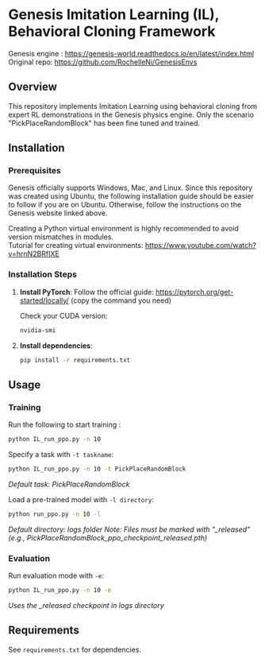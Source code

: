 # Genesis Imitation Learning (IL), Behavioral Cloning Framework

Genesis engine : https://genesis-world.readthedocs.io/en/latest/index.html
Original repo: https://github.com/RochelleNi/GenesisEnvs

## Overview

This repository implements Imitation Learning using behavioral cloning from expert RL demonstrations in the Genesis physics engine.
Only the scenario "PickPlaceRandomBlock" has been fine tuned and trained.

## Installation

### Prerequisites

Genesis officially supports Windows, Mac, and Linux. Since this repository was created using Ubuntu, the following installation guide should be easier to follow if you are on Ubuntu. Otherwise, follow the instructions on the Genesis website linked above.

Creating a Python virtual environment is highly recommended to avoid version mismatches in modules.  
Tutorial for creating virtual environments: https://www.youtube.com/watch?v=hrnN2BRfIXE

### Installation Steps

1. **Install PyTorch**:
   Follow the official guide: https://pytorch.org/get-started/locally/ (copy the command you need)
   
   Check your CUDA version:
   ```bash
   nvidia-smi
   ```

2. **Install dependencies**:
   ```bash
   pip install -r requirements.txt
   ```

## Usage

### Training

Run the following to start training :
```bash
python IL_run_ppo.py -n 10
```

Specify a task with `-t taskname`:
```bash
python IL_run_ppo.py -n 10 -t PickPlaceRandomBlock
```
*Default task: PickPlaceRandomBlock*

Load a pre-trained model with `-l directory`:
```bash
python run_ppo.py -n 10 -l
```
*Default directory: logs folder*
*Note: Files must be marked with "_released" (e.g., PickPlaceRandomBlock_ppo_checkpoint_released.pth)*

### Evaluation

Run evaluation mode with `-e`:
```bash
python IL_run_ppo.py -n 10 -e
```
*Uses the _released checkpoint in logs directory*

## Requirements

See `requirements.txt` for dependencies.
